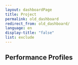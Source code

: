 ```yaml
---
layout: dashboardPage
title: Project
permalink: old_dashboard
redirect_from: old_dashboard/
language: en
display-title: "false"
list: exclude
---
```


## Performance Profiles